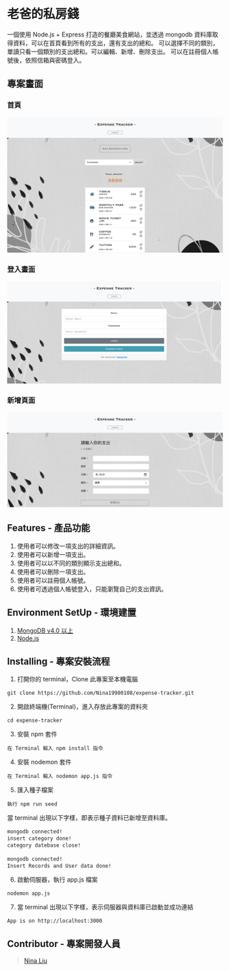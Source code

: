 # 老爸的私房錢

一個使用 Node.js + Express 打造的餐廳美食網站，並透過 mongodb 資料庫取得資料，可以在首頁看到所有的支出，還有支出的總和。
可以選擇不同的類別，單讀只看一個類別的支出總和。可以編輯、新增、刪除支出。
可以在註冊個人帳號後，依照信箱與密碼登入。

## 專案畫面

### 首頁

![image](https://raw.githubusercontent.com/Nina19980108/expense-tracker/master/public/user_mainPage.png)

### 登入畫面

![image](https://raw.githubusercontent.com/Nina19980108/expense-tracker/master/public/user_login.png)

### 新增頁面

![image](https://raw.githubusercontent.com/Nina19980108/expense-tracker/master/public/user_newPage.png)

## Features - 產品功能

1. 使用者可以修改一項支出的詳細資訊。
2. 使用者可以新增一項支出。
3. 使用者可以以不同的類別顯示支出總和。
4. 使用者可以刪除一項支出。
5. 使用者可以註冊個人帳號。
6. 使用者可透過個人帳號登入，只能瀏覽自己的支出資訊。

## Environment SetUp - 環境建置

1. [MongoDB v4.0 以上](https://www.mongodb.com/download-center/community)
2. [Node.js](https://nodejs.org/en/)

## Installing - 專案安裝流程

1. 打開你的 terminal，Clone 此專案至本機電腦

```
git clone https://github.com/Nina19980108/expense-tracker.git
```

2. 開啟終端機(Terminal)，進入存放此專案的資料夾

```
cd expense-tracker
```

3. 安裝 npm 套件

```
在 Terminal 輸入 npm install 指令
```

4. 安裝 nodemon 套件

```
在 Terminal 輸入 nodemon app.js 指令
```

5. 匯入種子檔案

```
執行 npm run seed
```

當 terminal 出現以下字樣，即表示種子資料已新增至資料庫。

```
mongodb connected!
insert category done!
category datebase close!

mongodb connected!
Insert Records and User data done!
```

6. 啟動伺服器，執行 app.js 檔案

```
nodemon app.js
```

7. 當 terminal 出現以下字樣，表示伺服器與資料庫已啟動並成功連結

```
App is on http://localhost:3000
```

## Contributor - 專案開發人員

> [Nina Liu](https://github.com/Nina19980108)
